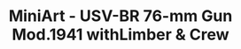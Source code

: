 ---
layout: product
title: "MiniArt - USV-BR 76-mm Gun Mod.1941 withLimber & Crew"
price: "4150" 
desc: "N/A"
img_path: "/assets/img/MI35129.jpg"
brand: "N/A"
available: false
special_offer: false
new: false
soon: false
cat: "010000"
subcat: "010100"
subsubcat: "0N/A"
sifra: "MI35129"
---